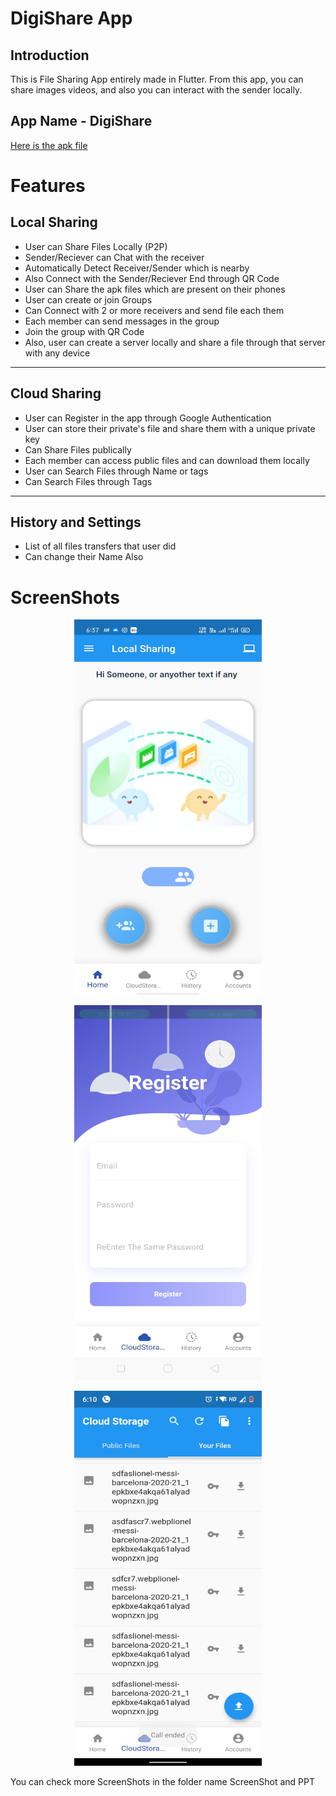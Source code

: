 # DigiShare App

## Introduction
This is File Sharing App entirely made in Flutter. From this app, you can share images videos, and also you can interact with the sender locally.
## App Name - DigiShare
[Here is the apk file](https://drive.google.com/file/d/1YK2_U5laS_G2JmUauaxUYZJzTEUQJWAz/view?usp=sharing)
# Features

## Local Sharing

* User can Share Files Locally (P2P)
* Sender/Reciever can Chat with the receiver
* Automatically Detect Receiver/Sender which is nearby
* Also Connect with the Sender/Reciever End through QR Code
* User can Share the apk files which are present on their phones
* User can create or join Groups
* Can Connect with 2 or more receivers and send file each them
* Each member can send messages in the group 
* Join the group with QR Code
* Also, user can create a server locally and share a file through that server with any device
---
## Cloud Sharing

* User can Register in the app through Google Authentication
* User can store their private's file and share them with a unique private key
* Can Share Files publically
* Each member can access public files and can download them locally 
* User can Search Files through Name or tags
* Can Search Files through Tags

---
## History and Settings
* List of all files transfers that user did
* Can change their Name Also

# ScreenShots 

<p align="center"><img src="https://github.com/mds10/Cross-Platform-File-Sharing-App/blob/main/ScreenShots%20and%20PPT/Local%20Sharing%20Screen.jpeg" alt="Local Sharing " width="300" height="600"></p>
<p align="center"><img src="https://github.com/mds10/Cross-Platform-File-Sharing-App/blob/main/ScreenShots%20and%20PPT/Register%20Page%20Screen.jpeg" alt="Local Sharing " width="300" height="600"></p>
<p align="center"><img src="https://github.com/mds10/Cross-Platform-File-Sharing-App/blob/main/ScreenShots%20and%20PPT/User%20Files%20Screen.jpeg" alt="Local Sharing " width="300" height="600"></p>

You can check more ScreenShots in the folder name ScreenShot and PPT
